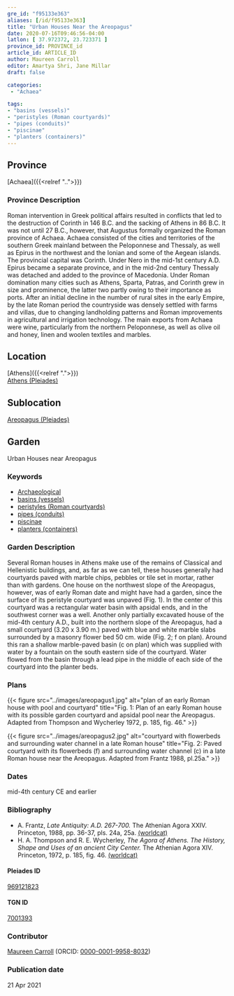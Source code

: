 ```yaml
---
gre_id: "f95133e363"
aliases: [/id/f95133e363]
title: "Urban Houses Near the Areopagus"
date: 2020-07-16T09:46:56-04:00
latlon: [ 37.972372, 23.723371 ]
province_id: PROVINCE_id
article_id: ARTICLE_ID
author: Maureen Carroll
editor: Amartya Shri, Jane Millar
draft: false

categories:
 - "Achaea"

tags:
- "basins (vessels)"
- "peristyles (Roman courtyards)"
- "pipes (conduits)"
- "piscinae"
- "planters (containers)"
---
```


## Province

[Achaea]({{<relref "..">}})

### Province Description

Roman intervention in Greek political affairs resulted in conflicts that led to the destruction of Corinth in 146 B.C. and the sacking of Athens in 86 B.C. It was not until 27 B.C., however, that Augustus formally organized the Roman province of Achaea. Achaea consisted of the cities and territories of the southern Greek mainland between the Peloponnese and Thessaly, as well as Epirus in the northwest and the Ionian and some of the Aegean islands.
The provincial capital was Corinth. Under Nero in the mid-1st century A.D. Epirus became a separate province, and in the mid-2nd century Thessaly was detached and added to the province of Macedonia. Under Roman domination many cities such as Athens, Sparta, Patras, and Corinth grew in size and prominence, the latter two partly owing to their importance as ports.  After an initial decline in the number of rural sites in the early Empire, by the late Roman period the countryside was densely settled with farms and villas, due to changing landholding patterns and Roman improvements in agricultural and irrigation technology. The main exports from Achaea were wine, particularly from the northern Peloponnese, as well as olive oil and honey, linen and woolen textiles and marbles.


## Location

[Athens]({{<relref ".">}}) \
[Athens (Pleiades)](https://pleiades.stoa.org/places/579885)

<!--### Location Description-->

<!-- LEAVE THIS BLANK FOR NOW -->

## Sublocation

[Areopagus (Pleiades)](https://pleiades.stoa.org/places/969121823)

<!--### Sublocation Description-->

<!-- DESCRIPTION -->

## Garden

Urban Houses near Areopagus

### Keywords

- [Archaeological](#)
- [basins (vessels)](http://vocab.getty.edu/page/aat/300045614)
- [peristyles (Roman courtyards)](http://vocab.getty.edu/page/aat/300080971)
- [pipes (conduits)](http://vocab.getty.edu/page/aat/300014662)
- [piscinae](http://vocab.getty.edu/page/aat/300375619)
- [planters (containers)](http://vocab.getty.edu/page/aat/300237566)

### Garden Description

Several Roman houses in Athens make use of the remains of Classical and Hellenistic buildings, and, as far as we can tell, these houses generally had courtyards paved with marble chips, pebbles or tile set in mortar, rather than with gardens.  One house on the northwest slope of the Areopagus, however, was of early Roman date and might have had a garden, since the surface of its peristyle courtyard was unpaved (Fig. 1).  In the center of this courtyard was a rectangular water basin with apsidal ends, and in the southwest corner was a well.
Another only partially excavated house of the mid-4th century A.D., built into the northern slope of the Areopagus, had a small courtyard (3.20 x 3.90 m.) paved with blue and white marble slabs surrounded by a masonry flower bed 50 cm. wide (Fig. 2; f on plan).  Around this ran a shallow marble-paved basin (c on plan) which was supplied with water by a fountain on the south eastern side of the courtyard.  Water flowed from the basin through a lead pipe in the middle of each side of the courtyard into the planter beds.

<!--### Maps-->

<!--
{{< figure src="../images/image_name.ext" alt="alt_text" title="CAPTION" >}}
-->

### Plans
{{< figure src="../images/areopagus1.jpg" alt="plan of an early Roman house with pool and courtyard" title="Fig. 1:  Plan of an early Roman house with its possible garden courtyard and apsidal pool near the Areopagus. Adapted from Thompson and Wycherley 1972, p. 185, fig. 46." >}}

{{< figure src="../images/areopagus2.jpg" alt="courtyard with flowerbeds and surrounding water channel in a late Roman house" title="Fig. 2:  Paved courtyard with its flowerbeds (f) and surrounding water channel (c) in a late Roman house near the Areopagus. Adapted from Frantz 1988, pl.25a." >}}

### Dates

mid-4th century CE and earlier

### Bibliography

* A. Frantz, *Late Antiquity: A.D. 267-700.* The Athenian Agora XXIV. Princeton, 1988, pp. 36-37, pls. 24a, 25a. [(worldcat)](http://www.worldcat.org/oclc/63179976)
* H. A. Thompson and R. E. Wycherley, *The Agora of Athens. The History, Shape and Uses of an ancient City Center.* The Athenian Agora XIV. Princeton, 1972, p. 185, fig. 46. [(worldcat)](http://www.worldcat.org/oclc/805087483)

<!--#### Periodo ID-->

<!-- [PERIODO_ID](https://pleiades.stoa.org/places/PLEIADES_ID) -->

#### Pleiades ID

[969121823](https://pleiades.stoa.org/places/969121823)

#### TGN ID

[7001393](http://vocab.getty.edu/page/tgn/7001393)

### Contributor

[Maureen Carroll](link) (ORCID: [0000-0001-9958-8032](https://orcid.org/0000-0001-9958-8032))  

### Publication date


21 Apr 2021

<!--### Related articles-->

<!-- Links to other related articles. Leave blank for now -->
